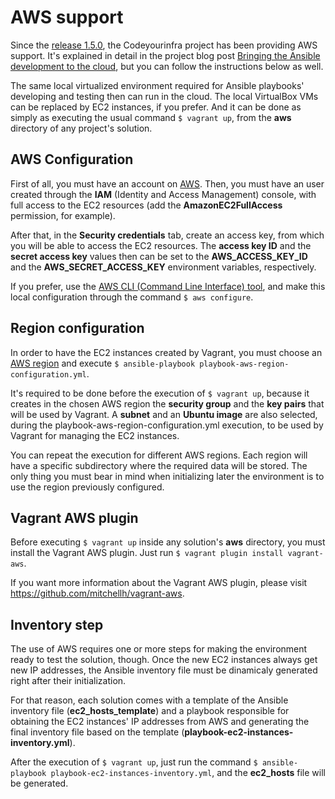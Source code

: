 # AWS support

Since the [release 1.5.0](https://github.com/esign-consulting/codeyourinfra/tree/1.5.0), the Codeyourinfra project has been providing AWS support. It's explained in detail in the project blog post [Bringing the Ansible development to the cloud](http://codeyourinfra.today/bringing-the-ansible-development-to-the-cloud), but you can follow the instructions below as well.

The same local virtualized environment required for Ansible playbooks' developing and testing then can run in the cloud. The local VirtualBox VMs can be replaced by EC2 instances, if you prefer. And it can be done as simply as executing the usual command `$ vagrant up`, from the **aws** directory of any project's solution.

## AWS Configuration

First of all, you must have an account on [AWS](https://aws.amazon.com). Then, you must have an user created through the **IAM** (Identity and Access Management) console, with full access to the EC2 resources (add the **AmazonEC2FullAccess** permission, for example).

After that, in the **Security credentials** tab, create an access key, from which you will be able to access the EC2 resources. The **access key ID** and the **secret access key** values then can be set to the **AWS_ACCESS_KEY_ID** and the **AWS_SECRET_ACCESS_KEY** environment variables, respectively.

If you prefer, use the [AWS CLI (Command Line Interface) tool](http://docs.aws.amazon.com/cli/latest/userguide/cli-chap-welcome.html), and make this local configuration through the command `$ aws configure`.

## Region configuration

In order to have the EC2 instances created by Vagrant, you must choose an [AWS region](http://docs.aws.amazon.com/general/latest/gr/rande.html) and execute `$ ansible-playbook playbook-aws-region-configuration.yml`.

It's required to be done before the execution of `$ vagrant up`, because it creates in the chosen AWS region the **security group** and the **key pairs** that will be used by Vagrant. A **subnet** and an **Ubuntu image** are also selected, during the playbook-aws-region-configuration.yml execution, to be used by Vagrant for managing the EC2 instances.

You can repeat the execution for different AWS regions. Each region will have a specific subdirectory where the required data will be stored. The only thing you must bear in mind when initializing later the environment is to use the region previously configured.


## Vagrant AWS plugin

Before executing `$ vagrant up` inside any solution's **aws** directory, you must install the Vagrant AWS plugin. Just run `$ vagrant plugin install vagrant-aws`.

If you want more information about the Vagrant AWS plugin, please visit https://github.com/mitchellh/vagrant-aws.

## Inventory step

The use of AWS requires one or more steps for making the environment ready to test the solution, though. Once the new EC2 instances always get new IP addresses, the Ansible inventory file must be dinamicaly generated right after their initialization.

For that reason, each solution comes with a template of the Ansible inventory file (**ec2_hosts_template**) and a playbook responsible for obtaining the EC2 instances' IP addresses from AWS and generating the final inventory file based on the template (**playbook-ec2-instances-inventory.yml**).

After the execution of `$ vagrant up`, just run the command `$ ansible-playbook playbook-ec2-instances-inventory.yml`, and the **ec2_hosts** file will be generated.